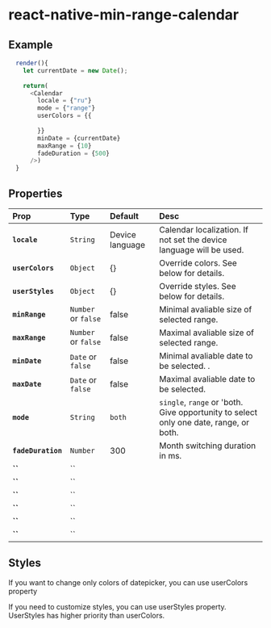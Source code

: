 # react-native-min-range-calendar

## Example
```javascript
  render(){
    let currentDate = new Date();
    
    return(
      <Calendar
        locale = {"ru"}
        mode = {"range"}
        userColors = {{
          
        }}
        minDate = {currentDate}
        maxRange = {10}
        fadeDuration = {500}
      />)
  }
```


## Properties
| Prop | Type | Default | Desc |
:------------ |:---------------| :-----| :-----|
| **`locale`** | `String` | Device language | Calendar localization. If not set the device language will be used. |
| **`userColors`** | `Object`| {} | Override colors. See below for details. |
| **`userStyles`** | `Object`| {} | Override styles. See below for details. |
| **`minRange`** | `Number` or `false` | false | Minimal avaliable size of selected range. |
| **`maxRange`** | `Number` or `false` | false |  Maximal avaliable size of selected range. |
| **`minDate`** | `Date` or `false` | false | Minimal avaliable date to be selected. . |
| **`maxDate`** | `Date` or `false` | false | Maximal avaliable date to be selected. |
| **`mode`** | `String` | `both` | `single`, `range` or 'both. Give opportunity to select only one date, range, or both. |
| **`fadeDuration`** | `Number` | 300 | Month switching duration in ms. |
| **``** | `` | | |
| **``** | `` | | |
| **``** | `` | | |
| **``** | `` | | |
| **``** | `` | | |
| **``** | `` | | |

## Styles
If you want to change only colors of datepicker, you can use userColors property

If you need  to customize styles, you can use userStyles property. UserStyles has higher priority than userColors. 
